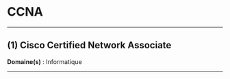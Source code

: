 # CCNA

--------------------

## (1) Cisco Certified Network Associate

**Domaine(s)** : Informatique

--------------------